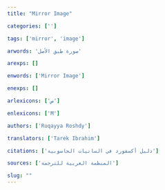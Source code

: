 ```yaml
---
title: "Mirror Image"

categories: ['']

tags: ['mirror', 'image']

arwords: 'صورة طبق اﻷصل'

arexps: []

enwords: ['Mirror Image']

enexps: []

arlexicons: ['ص']

enlexicons: ['M']

authors: ['Ruqayya Roshdy']

translators: ['Tarek Ibrahim']

citations: ['دليل أكسفورد في السانيات الحاسوبية']

sources: ['المنظمة العربية للترجمة']

slug: ""
---
```


